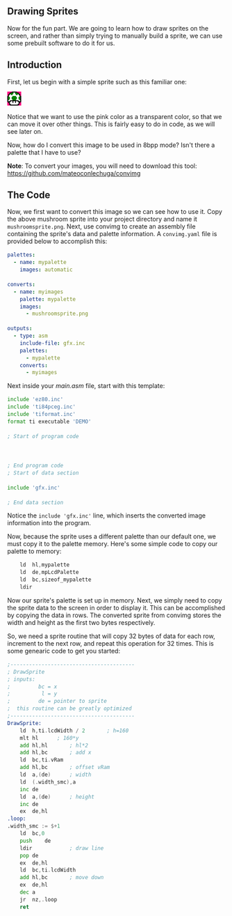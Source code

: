 ## Drawing Sprites

Now for the fun part.
We are going to learn how to draw sprites on the screen, and rather than simply trying to manually build a sprite, we can use some prebuilt software to do it for us.

## Introduction

First, let us begin with a simple sprite such as this familiar one:

![Mushroom Sprite](../appendix/mushroomsprite.png "+1 life!")

Notice that we want to use the pink color as a transparent color, so that we can move it over other things. This is fairly easy to do in code, as we will see later on.

Now, how do I convert this image to be used in 8bpp mode? Isn't there a palette that I have to use?

**Note**: To convert your images, you will need to download this tool: https://github.com/mateoconlechuga/convimg

## The Code

Now, we first want to convert this image so we can see how to use it.
Copy the above mushroom sprite into your project directory and name it `mushroomsprite.png`.
Next, use convimg to create an assembly file containing the sprite's data and palette information.
A `convimg.yaml` file is provided below to accomplish this:

```yaml
palettes:
  - name: mypalette
    images: automatic

converts:
  - name: myimages
    palette: mypalette
    images:
      - mushroomsprite.png

outputs:
  - type: asm
    include-file: gfx.inc
    palettes:
      - mypalette
    converts:
      - myimages
```

Next inside your *main.asm* file, start with this template:

```asm
include 'ez80.inc'
include 'ti84pceg.inc'
include 'tiformat.inc'
format ti executable 'DEMO'

; Start of program code



; End program code
; Start of data section

include 'gfx.inc'

; End data section
```

Notice the `include 'gfx.inc'` line, which inserts the converted image information into the program.

Now, because the sprite uses a different palette than our default one, we must copy it to the palette memory.
Here's some simple code to copy our palette to memory:

```asm
	ld	hl,mypalette
	ld	de,mpLcdPalette
	ld	bc,sizeof_mypalette
	ldir
```

Now our sprite's palette is set up in memory. Next, we simply need to copy the sprite data to the screen in order to display it.
This can be accomplished by copying the data in rows.
The converted sprite from convimg stores the width and height as the first two bytes respectively.

So, we need a sprite routine that will copy 32 bytes of data for each row, increment to the next row, and repeat this operation for 32 times.
This is some genearic code to get you started:

```asm
;----------------------------------------
; DrawSprite
; inputs:
;         bc = x
;          l = y
;         de = pointer to sprite
;  this routine can be greatly optimized
;----------------------------------------
DrawSprite:
	ld	h,ti.lcdWidth / 2		; h=160
	mlt	hl		; 160*y
	add	hl,hl		; hl*2
	add	hl,bc		; add x
	ld	bc,ti.vRam
	add	hl,bc		; offset vRam
	ld	a,(de)		; width
	ld	(.width_smc),a
	inc	de
	ld	a,(de)		; height
	inc	de
	ex	de,hl
.loop:
.width_smc := $+1
	ld	bc,0
	push	de
	ldir			; draw line
	pop	de
	ex	de,hl
	ld	bc,ti.lcdWidth
	add	hl,bc		; move down
	ex	de,hl
	dec	a
	jr	nz,.loop
	ret
```

